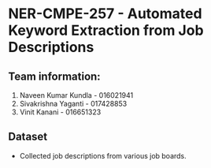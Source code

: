 # NER-CMPE-257 - Automated Keyword Extraction from Job Descriptions

## Team information:
1. Naveen Kumar Kundla - 016021941
2. Sivakrishna Yaganti - 017428853
3. Vinit Kanani - 016651323

## Dataset
* Collected job descriptions from various job boards.
